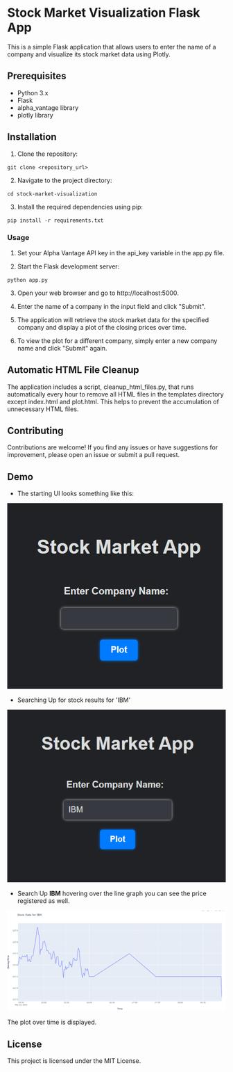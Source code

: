 # Stock Market Visualization Flask App
This is a simple Flask application that allows users to enter the name of a company and visualize its stock market data using Plotly.

## Prerequisites
* Python 3.x
* Flask
* alpha_vantage library
* plotly library
## Installation
1. Clone the repository:

```
git clone <repository_url>
```
2. Navigate to the project directory:

```
cd stock-market-visualization
```
3. Install the required dependencies using pip:

```
pip install -r requirements.txt
```
### Usage
1. Set your Alpha Vantage API key in the api_key variable in the app.py file.

2. Start the Flask development server:

```
python app.py
```
3. Open your web browser and go to http://localhost:5000.

4. Enter the name of a company in the input field and click "Submit".

5. The application will retrieve the stock market data for the specified company and display a plot of the closing prices over time.

6. To view the plot for a different company, simply enter a new company name and click "Submit" again.

## Automatic HTML File Cleanup
The application includes a script, cleanup_html_files.py, that runs automatically every hour to remove all HTML files in the templates directory except index.html and plot.html. This helps to prevent the accumulation of unnecessary HTML files.

## Contributing
Contributions are welcome! If you find any issues or have suggestions for improvement, please open an issue or submit a pull request.

## Demo

* The starting UI looks something like this:

![img_2.png](img_2.png)

* Searching Up for stock results for 'IBM'

![img_1.png](img_1.png)

* Search Up **IBM** hovering over the line graph you can see the price registered as well.

![img.png](img.png)

The plot over time is displayed.

## License
This project is licensed under the MIT License.